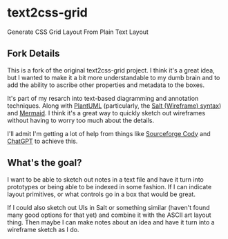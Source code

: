 # text2css-grid
Generate CSS Grid Layout From Plain Text Layout

## Fork Details
This is a fork of the original text2css-grid project. I think it's a great idea, but I wanted to make it a bit more understandable to my dumb brain and to add the ability to ascribe other properties and metadata to the boxes. 

It's part of my resarch into text-based diagramming and annotation techniques. Along with [PlantUML](https://plantuml.com/) (particularly, the [Salt (Wireframe) syntax](https://plantuml.com/salt)) and [Mermaid](https://mermaid-js.github.io/mermaid/#/). I think it's a great way to quickly sketch out wireframes without having to worry too much about the details. 

I'll admit I'm getting a lot of help from things like [Sourceforge Cody](https://sourceforge.net/projects/cody/) and [ChatGPT](https://chat.openai.com/) to achieve this.

## What's the goal?
I want to be able to sketch out notes in a text file and have it turn into prototypes or being able to be indexed in some fashion. If I can indicate layout primitives, or what controls go in a box that would be great. 

If I could also sketch out UIs in Salt or something similar (haven't found many good options for that yet) and combine it with the ASCII art layout thing. Then maybe I can make notes about an idea and have it turn into a wireframe sketch as I do. 
